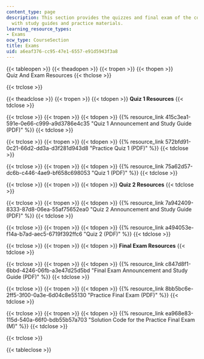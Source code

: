 ```yaml
---
content_type: page
description: This section provides the quizzes and final exam of the course along
  with study guides and practice materials.
learning_resource_types:
- Exams
ocw_type: CourseSection
title: Exams
uid: a6eaf376-cc95-47e1-6557-e91d5943f3a8
---
```


{{< tableopen >}}
{{< theadopen >}}
{{< tropen >}}
{{< thopen >}}
Quiz And Exam Resources
{{< thclose >}}

{{< trclose >}}

{{< theadclose >}}
{{< tropen >}}
{{< tdopen >}}
**Quiz 1 Resources**
{{< tdclose >}}

{{< trclose >}}
{{< tropen >}}
{{< tdopen >}}
{{% resource_link 415c3ea1-591e-0e66-c999-a9d3786e4c35 "Quiz 1 Announcement and Study Guide (PDF)" %}}
{{< tdclose >}}

{{< trclose >}}
{{< tropen >}}
{{< tdopen >}}
{{% resource_link 572bfd91-0c21-66d2-dd3a-d3f281d943d8 "Practice Quiz 1 (PDF)" %}}
{{< tdclose >}}

{{< trclose >}}
{{< tropen >}}
{{< tdopen >}}
{{% resource_link 75a62d57-dc6b-c446-4ae9-bf658c698053 "Quiz 1 (PDF)" %}}
{{< tdclose >}}

{{< trclose >}}
{{< tropen >}}
{{< tdopen >}}
**Quiz 2 Resources**
{{< tdclose >}}

{{< trclose >}}
{{< tropen >}}
{{< tdopen >}}
{{% resource_link 7a942409-8333-87d8-06ea-55af75652ea0 "Quiz 2 Announcement and Study Guide (PDF)" %}}
{{< tdclose >}}

{{< trclose >}}
{{< tropen >}}
{{< tdopen >}}
{{% resource_link a494053e-f14a-b7ad-aec5-6719f392ffc6 "Quiz 2 (PDF)" %}}
{{< tdclose >}}

{{< trclose >}}
{{< tropen >}}
{{< tdopen >}}
**Final Exam Resources**
{{< tdclose >}}

{{< trclose >}}
{{< tropen >}}
{{< tdopen >}}
{{% resource_link c847d8f1-6bbd-4246-06fb-a3e47d25d5bd "Final Exam Announcement and Study Guide (PDF)" %}}
{{< tdclose >}}

{{< trclose >}}
{{< tropen >}}
{{< tdopen >}}
{{% resource_link 8bb5bc6e-2ff5-3f00-0a3e-6d04c8e55130 "Practice Final Exam (PDF)" %}}
{{< tdclose >}}

{{< trclose >}}
{{< tropen >}}
{{< tdopen >}}
{{% resource_link ea968e83-115d-540a-66f0-bdb55b57a703 "Solution Code for the Practice Final Exam (M)" %}}
{{< tdclose >}}

{{< trclose >}}

{{< tableclose >}}